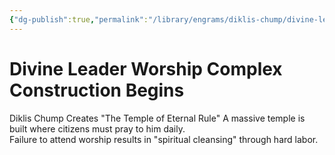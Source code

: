 ```yaml
---
{"dg-publish":true,"permalink":"/library/engrams/diklis-chump/divine-leader-worship-complex-construction-begins/","tags":["DC/Religion","DC/AS6"]}
---
```


# Divine Leader Worship Complex Construction Begins
Diklis Chump Creates "The Temple of Eternal Rule"
	A massive temple is built where citizens must pray to him daily.  
	Failure to attend worship results in "spiritual cleansing" through hard labor.
